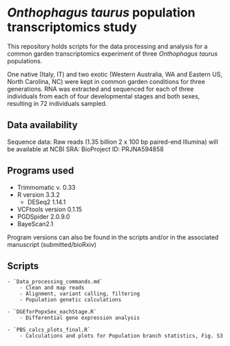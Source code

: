 # *Onthophagus taurus* population transcriptomics study

This repository holds scripts for the data processing and analysis for a common garden transcriptomics experiment of three *Onthophagus taurus* populations. 

One native (Italy, IT) and two exotic (Western Australia, WA and Eastern US, North Carolina, NC) were kept in common garden conditions for three generations. 
RNA was extracted and sequenced for each of three individuals from each of four developmental stages and both sexes, resulting in 72 individuals sampled.

## Data availability

Sequence data: Raw reads (1.35 billion 2 x 100 bp paired-end Illumina) will be available at NCBI SRA: BioProject ID: PRJNA594858

## Programs used

- Trimmomatic v. 0.33
- R version 3.3.2
    + DESeq2 1.14.1
- VCFtools version 0.1.15
- PGDSpider 2.0.9.0
- BayeScan2.1 

Program versions can also be found in the scripts and/or in the associated manuscript (submitted/bioRxiv)

## Scripts

	- `Data_processing_commands.md`
		- Clean and map reads
		- Alignment, variant calling, filtering
		- Population genetic calculations

	- `DGEforPopxSex_eachStage.R`
		- Differential gene expression analysis

	- `PBS_calcs_plots_final.R`
		- Calculations and plots for Population branch statistics, Fig. S3
